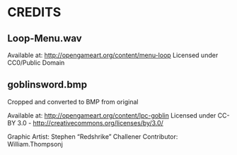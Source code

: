 CREDITS
=======

Loop-Menu.wav
-------------

Available at: http://opengameart.org/content/menu-loop
Licensed under CC0/Public Domain

goblinsword.bmp
---------------

Cropped and converted to BMP from original

Available at: http://opengameart.org/content/lpc-goblin
Licensed under CC-BY 3.0 - http://creativecommons.org/licenses/by/3.0/

Graphic Artist: Stephen “Redshrike” Challener
Contributor: William.Thompsonj
